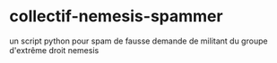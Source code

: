 # collectif-nemesis-spammer
un script python pour spam de fausse demande de militant du groupe d'extrême droit nemesis 
